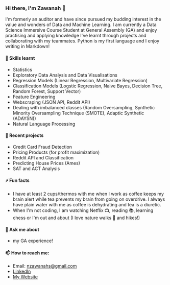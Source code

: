 ### Hi there, I'm Zawanah 👋

I'm formerly an auditor and have since pursued my budding interest in the value and wonders of Data and Machine Learning. I am currently a Data Science Immersive Course Student at General Assembly (GA) and enjoy practising and applying knowledge I've learnt through projects and collaborating with my teammates. Python is my first language and I enjoy writing in Markdown! 

#### 🌱 Skills learnt

- Statistics
- Exploratory Data Analysis and Data Visualisations
- Regression Models (Linear Regression, Multivariate Regression)
- Classification Models (Logstic Regression, Naive Bayes, Decision Tree, Random Forest, Support Vector) 
- Feature Engineering
- Webscraping (JSON API, Reddit API)
- Dealing with imbalanced classes (Random Oversampling, Synthetic Minority Oversampling Technique (SMOTE), Adaptic Synthetic (ADAYSN))
- Natural Language Processing

#### :paw_prints: Recent projects

- Credit Card Fraud Detection 
- Pricing Products (for profit maximization)
- Reddit API and Classification
- Predicting House Prices (Ames) 
- SAT and ACT Analysis

#### ⚡ Fun facts

- I have at least 2 cups/thermos with me when I work as coffee keeps my brain alert while tea prevents my brain from going on overdrive. I always have plain water with me as coffee is dehydrating and tea is a diuretic. 
- When I'm not coding, I am watching Netflix :tv:, reading :books:, learning chess or I'm out and about (I love nature walks :herb: and hikes!) 

#### 💬 Ask me about 

- my GA experience!

#### 📫 How to reach me: 

- Email: [nzawanahs@gmail.com](mailto:nzawanahs@gmail.com)
- [LinkedIn](#https://www.linkedin.com/in/zawanah/)
- [My Website](#https://www.zawanah.com/)


